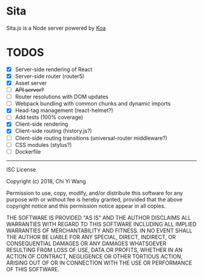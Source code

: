 # Sita
Sita.js is a Node server powered by [Koa](https://github.com/koajs/koa)

# TODOS
- [x] Server-side rendering of React
- [x] Server-side router (router5)
- [x] Asset server
- [ ] ~~API server?~~
- [ ] Router resolutions with DOM updates
- [ ] Webpack bundling with common chunks and dynamic imports
- [x] Head-tag management (react-helmet?)
- [ ] Add tests (100% coverage)
- [x] Client-side rendering
- [x] Client-side routing (history.js?)
- [ ] Client-side routing transitions (universal-router middleware?)
- [ ] CSS modules (stylus?)
- [ ] Dockerfile

---

ISC License

Copyright (c) 2018, Chi Yi Wang

Permission to use, copy, modify, and/or distribute this software for any
purpose with or without fee is hereby granted, provided that the above
copyright notice and this permission notice appear in all copies.

THE SOFTWARE IS PROVIDED "AS IS" AND THE AUTHOR DISCLAIMS ALL WARRANTIES
WITH REGARD TO THIS SOFTWARE INCLUDING ALL IMPLIED WARRANTIES OF
MERCHANTABILITY AND FITNESS. IN NO EVENT SHALL THE AUTHOR BE LIABLE FOR
ANY SPECIAL, DIRECT, INDIRECT, OR CONSEQUENTIAL DAMAGES OR ANY DAMAGES
WHATSOEVER RESULTING FROM LOSS OF USE, DATA OR PROFITS, WHETHER IN AN
ACTION OF CONTRACT, NEGLIGENCE OR OTHER TORTIOUS ACTION, ARISING OUT OF
OR IN CONNECTION WITH THE USE OR PERFORMANCE OF THIS SOFTWARE.
